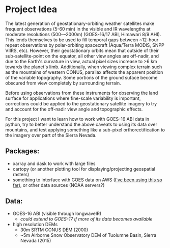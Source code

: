 # Project Idea

The latest generation of geostationary-orbiting weather satellites make frequent observations (5-60 min) in the visible and IR wavelengths at moderate resolutions (500-~2000m) (GOES-16/17 ABI, Himawari 8/9 AHI). This lends themselves to be used to fill temporal gaps between ~12-hour repeat observations by polar-orbiting spacecraft (Aqua/Terra MODIS, SNPP VIIRS, etc).
However, their geostationary orbits mean that outside of their sub-satellite-point on the equator, all other view angles are off-nadir, and due to the Earth's curvature in view, actual pixel sizes increase to >6 km towards the planet's limb.
Additionally, when viewing complex terrain such as the mountains of western CONUS, parallax affects the apparent position of the variable topography. Some portions of the ground suface become obscured from view completely by surrounding terrain.

Before using observations from these instruments for observing the land surface for applications where fine-scale variability is important, corrections could be applied to the geostationary satellite imagery to try and account for the off-nadir view angle and topographic effects.

For this project I want to learn how to work with GOES-16 ABI data in python, try to better understand the above caveats to using its data over mountains, and test applying something like a sub-pixel orthorectification to the imagery over part of the Sierra Nevada.

## Packages:
* xarray and dask to work with large files
* cartopy (or another plotting tool for displaying/projecting geospatial rasters)
* something to interface with GOES data on AWS ([I've been using this so far](https://github.com/palexandremello/goes-py)), or other data sources (NOAA servers?)

## Data:
* GOES-16 ABI (visible through longwaveIR)
  * _could extend to GOES-17 if more of its data becomes available_
* high resolution DEMs
  * 30m SRTM CONUS DEM (2000)
  * ~5m Airborne Snow Observatory DEM of Tuolumne Basin, Sierra Nevada (2015)
